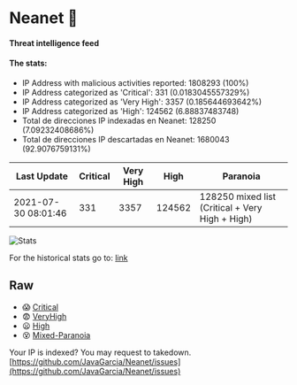 # Neanet :hocho:
#### Threat intelligence feed
#### The stats:

- IP Address with malicious activities reported: 1808293 (100%)
- IP Address categorized as 'Critical':  331 (0.0183045557329%)
- IP Address categorized as 'Very High':  3357 (0.185644693642%)
- IP Address categorized as 'High':  124562 (6.88837483748)
- Total de direcciones IP indexadas en Neanet:  128250 (7.09232408686%)
- Total de direcciones IP descartadas en Neanet:  1680043 (92.9076759131%)

| Last Update | Critical | Very High | High | Paranoia |
| --- | --- | --- | --- | --- |
| 2021-07-30 08:01:46 | 331 | 3357 | 124562 | 128250 mixed list (Critical + Very High + High)|

![Stats](https://docs.google.com/spreadsheets/d/e/2PACX-1vSnaNMIXVabIpDJjufMlzH7poXnshF3mgd8Is1g9ytUEzVsP5my4Trn8f-xkoLLQ38xpL3HtmUexLo6/pubchart?oid=501124687&format=image)

For the historical stats go to: [link](/stats.csv)
## Raw
- :scream: [Critical](https://raw.githubusercontent.com/JavaGarcia/Neanet/master/blacklists/neanet_critical.txt)
- :fearful: [VeryHigh](https://raw.githubusercontent.com/JavaGarcia/Neanet/master/blacklists/neanet_veryHigh.txtt)
- :frowning: [High](https://raw.githubusercontent.com/JavaGarcia/Neanet/master/blacklists/neanet_high.txt)
- :dizzy_face: [Mixed-Paranoia](https://raw.githubusercontent.com/JavaGarcia/Neanet/master/blacklists/neanet_all.txt)


Your IP is indexed? You may request to takedown. [https://github.com/JavaGarcia/Neanet/issues](https://github.com/JavaGarcia/Neanet/issues)




















































































































































































































































































































































































































































































































































































































































































































































































































































































































































































































































































































































































































































































































































































































































































































































































































































































































































































































































































































































































































































































































































































































































































































































































































































































































































































































































































































































































































































































































































































































































































































































































































































































































































































































































































































































































































































































































































































































































































































































































































































































































































































































































































































































































































































































































































































































































































































































































































































































































































































































































































































































































































































































































































































































































































































































































































































































































































































































































































































































































































































































































































































































































































































































































































































































































































































































































































































































































































































































































































































































































































































































































































































































































































































































































































































































































































































































































































































































































































































































































































































































